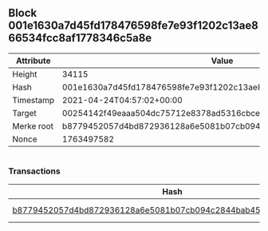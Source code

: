 ## Block 001e1630a7d45fd178476598fe7e93f1202c13ae866534fcc8af1778346c5a8e

Attribute | Value
--- | ---
Height | 34115
Hash | 001e1630a7d45fd178476598fe7e93f1202c13ae866534fcc8af1778346c5a8e
Timestamp | 2021-04-24T04:57:02+00:00
Target | 00254142f49eaaa504dc75712e8378ad5316cbcead634704b3734b6271167cc4
Merke root | b8779452057d4bd872936128a6e5081b07cb094c2844bab45fb3b002f50059eb
Nonce | 1763497582

```

```

### Transactions

Hash | Amount
--- | ---
[b8779452057d4bd872936128a6e5081b07cb094c2844bab45fb3b002f50059eb](b8779452057d4bd872936128a6e5081b07cb094c2844bab45fb3b002f50059eb.md) | 10.00000000 SKEPTI 
